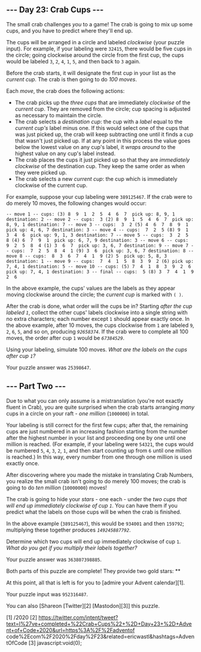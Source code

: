 
## --- Day 23: Crab Cups ---

The small crab challenges *you* to a game! The crab is going to mix up some cups, and you have to predict where they'll end up.

The cups will be arranged in a circle and labeled *clockwise* (your puzzle input). For example, if your labeling were `32415`, there
would be five cups in the circle; going clockwise around the circle from the first cup, the cups would be labeled `3`, `2`, `4`, `1`,
`5`, and then back to `3` again.

Before the crab starts, it will designate the first cup in your list as the *current cup*. The crab is then going to do *100 moves*.

Each *move*, the crab does the following actions:

* The crab picks up the *three cups* that are immediately *clockwise* of the *current cup*. They are removed from the circle; cup
  spacing is adjusted as necessary to maintain the circle.
* The crab selects a *destination cup*: the cup with a *label* equal to the *current cup's* label minus one. If this would select one of
  the cups that was just picked up, the crab will keep subtracting one until it finds a cup that wasn't just picked up. If at any point
  in this process the value goes below the lowest value on any cup's label, it *wraps around* to the highest value on any cup's label
  instead.
* The crab places the cups it just picked up so that they are *immediately clockwise* of the destination cup. They keep the same order
  as when they were picked up.
* The crab selects a new *current cup*: the cup which is immediately clockwise of the current cup.

For example, suppose your cup labeling were `389125467`. If the crab were to do merely 10 moves, the following changes would occur:

`-- move 1 --
cups: (3) 8  9  1  2  5  4  6  7 
pick up: 8, 9, 1
destination: 2
-- move 2 --
cups:  3 (2) 8  9  1  5  4  6  7 
pick up: 8, 9, 1
destination: 7
-- move 3 --
cups:  3  2 (5) 4  6  7  8  9  1 
pick up: 4, 6, 7
destination: 3
-- move 4 --
cups:  7  2  5 (8) 9  1  3  4  6 
pick up: 9, 1, 3
destination: 7
-- move 5 --
cups:  3  2  5  8 (4) 6  7  9  1 
pick up: 6, 7, 9
destination: 3
-- move 6 --
cups:  9  2  5  8  4 (1) 3  6  7 
pick up: 3, 6, 7
destination: 9
-- move 7 --
cups:  7  2  5  8  4  1 (9) 3  6 
pick up: 3, 6, 7
destination: 8
-- move 8 --
cups:  8  3  6  7  4  1  9 (2) 5 
pick up: 5, 8, 3
destination: 1
-- move 9 --
cups:  7  4  1  5  8  3  9  2 (6)
pick up: 7, 4, 1
destination: 5
-- move 10 --
cups: (5) 7  4  1  8  3  9  2  6 
pick up: 7, 4, 1
destination: 3
-- final --
cups:  5 (8) 3  7  4  1  9  2  6 
`

In the above example, the cups' values are the labels as they appear moving clockwise around the circle; the *current cup* is marked
with `( )`.

After the crab is done, what order will the cups be in? Starting *after the cup labeled `1`*, collect the other cups' labels clockwise
into a single string with no extra characters; each number except `1` should appear exactly once. In the above example, after 10 moves,
the cups clockwise from `1` are labeled `9`, `2`, `6`, `5`, and so on, producing *`92658374`*. If the crab were to complete all 100
moves, the order after cup `1` would be *`67384529`*.

Using your labeling, simulate 100 moves. *What are the labels on the cups after cup `1`?*

Your puzzle answer was `25398647`.

## --- Part Two ---

Due to what you can only assume is a mistranslation (you're not exactly fluent in Crab), you are quite surprised when the crab starts
arranging *many* cups in a circle on your raft - *one million* (`1000000`) in total.

Your labeling is still correct for the first few cups; after that, the remaining cups are just numbered in an increasing fashion
starting from the number after the highest number in your list and proceeding one by one until one million is reached. (For example, if
your labeling were `54321`, the cups would be numbered `5`, `4`, `3`, `2`, `1`, and then start counting up from `6` until one million is
reached.) In this way, every number from one through one million is used exactly once.

After discovering where you made the mistake in translating Crab Numbers, you realize the small crab isn't going to do merely 100 moves;
the crab is going to do *ten million* (`10000000`) moves!

The crab is going to hide your *stars* - one each - under the *two cups that will end up immediately clockwise of cup `1`*. You can have
them if you predict what the labels on those cups will be when the crab is finished.

In the above example (`389125467`), this would be `934001` and then `159792`; multiplying these together produces *`149245887792`*.

Determine which two cups will end up immediately clockwise of cup `1`. *What do you get if you multiply their labels together?*

Your puzzle answer was `363807398885`.

Both parts of this puzzle are complete! They provide two gold stars: **

At this point, all that is left is for you to [admire your Advent calendar][1].

Your puzzle input was `952316487`.

You can also [Shareon [Twitter][2] [Mastodon][3]] this puzzle.

[1] /2020
[2] https://twitter.com/intent/tweet?text=I%27ve+completed+%22Crab+Cups%22+%2D+Day+23+%2D+Advent+of+Code+2020&url=https%3A%2F%2Fadventof
code%2Ecom%2F2020%2Fday%2F23&related=ericwastl&hashtags=AdventOfCode
[3] javascript:void(0);

